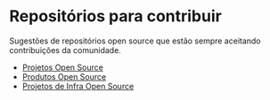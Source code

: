 # Repositórios para contribuir
Sugestões de repositórios open source que estão sempre aceitando contribuições da comunidade.

- [Projetos Open Source](https://github.com/sysadminas/repositorios-para-contribuir/blob/main/repositorios/projetos-open-source.md)
- [Produtos Open Source](https://github.com/sysadminas/repositorios-para-contribuir/blob/main/repositorios/produtos-open-source.md)
- [Projetos de Infra Open Source](https://github.com/sysadminas/repositorios-para-contribuir/blob/main/repositorios/projetos-de-infra-open-source.md.txt)







